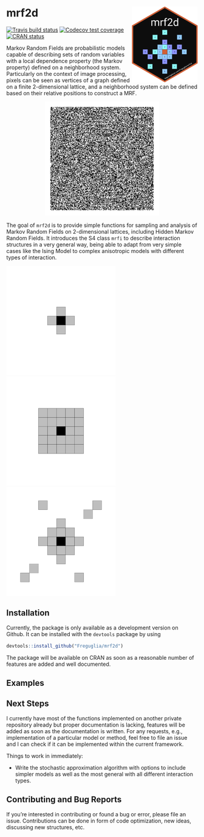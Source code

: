 
<!-- README.md is generated from README.Rmd. Please edit that file -->

# mrf2d <a href='https://github.com/Freguglia/mrf2d'><img src='man/figures/mrf2d_logo.png' align="right" height="200" /></a>

<!-- badges: start -->

[![Travis build
status](https://travis-ci.org/Freguglia/mrf2d.svg?branch=master)](https://travis-ci.org/Freguglia/mrf2d)
[![Codecov test
coverage](https://codecov.io/gh/Freguglia/mrf2d/branch/master/graph/badge.svg)](https://codecov.io/gh/Freguglia/mrf2d?branch=master)
[![CRAN
status](https://www.r-pkg.org/badges/version/mrf2d)](https://cran.r-project.org/package=mrf2d)
<!-- badges: end -->

Markov Random Fields are probabilistic models capable of describing sets
of random variables with a local dependence property (the Markov
property) defined on a neighborhood system. Particularly on the context
of image processing, pixels can be seen as vertices of a graph defined
on a finite 2-dimensional lattice, and a neighborhood system can be
defined based on their relative positions to construct a MRF.

<p align="center">

<img src="man/figures/animation_ising.gif" alt="drawing" width="300" />

<p>

The goal of `mrf2d` is to provide simple functions for sampling and
analysis of Markov Random Fields on 2-dimensional lattices, including
Hidden Markov Random Fields. It introduces the S4 class `mrfi` to
describe interaction structures in a very general way, being able to
adapt from very simple cases like the Ising Model to complex anisotropic
models with different types of
interaction.

<p align="center">

![](man/figures/README-example_interacions-1.png)![](man/figures/README-example_interacions-2.png)![](man/figures/README-example_interacions-3.png)

</p>

## Installation

<!--
You can install the released version of mrf2d from [CRAN](https://CRAN.R-project.org) with:

``` r
install.packages("mrf2d")
```
-->

Currently, the package is only available as a development version on
Github. It can be installed with the `devtools` package by using

``` r
devtools::install_github("Freguglia/mrf2d")
```

The package will be available on CRAN as soon as a reasonable number of
features are added and well documented.

## Examples

<!--
Write something about Markov Random Fields 
-->

## Next Steps

I currently have most of the functions implemented on another private
repository already but proper documentation is lacking, features will be
added as soon as the documentation is written. For any requests, e.g.,
implementation of a particular model or method, feel free to file an
issue and I can check if it can be implemented within the current
framework.

Things to work in immediately:

  - Write the stochastic approximation algorithm with options to include
    simpler models as well as the most general with all different
    interaction types.

## Contributing and Bug Reports

If you’re interested in contributing or found a bug or error, please
file an issue. Contributions can be done in form of code optimization,
new ideas, discussing new structures, etc.
